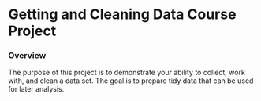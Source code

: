 # Getting and Cleaning Data Course Project

### Overview
The purpose of this project is to demonstrate your ability to collect, work with, and clean a data set. The goal is to prepare tidy data that can be used for later analysis.

